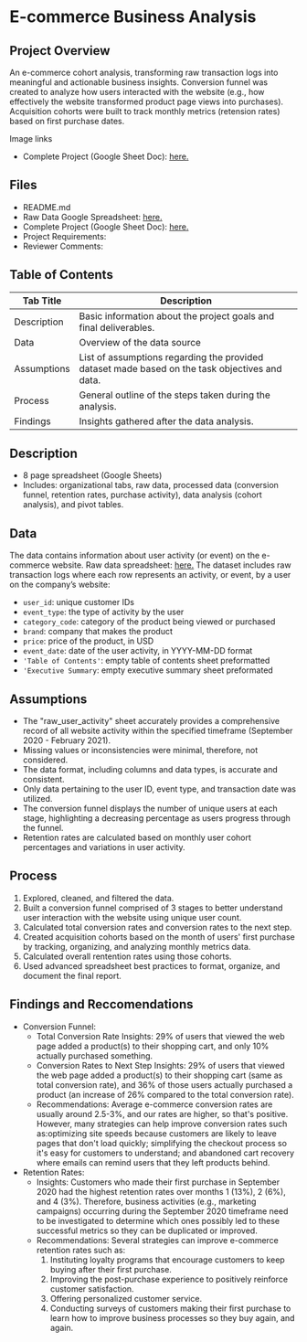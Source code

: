 # E-commerce Business Analysis

## Project Overview
An e-commerce cohort analysis, transforming raw transaction logs into meaningful and actionable business insights. Conversion funnel was created to analyze how users interacted with the website (e.g., how effectively the website transformed product page views into purchases). Acquisition cohorts were built to track monthly metrics (retension rates) based on first purchase dates. 

Image links

- Complete Project (Google Sheet Doc): <a href='https://docs.google.com/spreadsheets/d/180Q3sWSKGBXhjlHS2azM_mDaYg1iJjP-ujVu_l5TpD4/edit?gid=38637670#gid=38637670' target=_blank><u>here</u>.</a>

## Files
- README.md
- Raw Data Google Spreadsheet: <a href='https://docs.google.com/spreadsheets/d/1qWRY5svKGkJRyYNv7K4XvEGm9FpcoJhH5G0p4Qbq0V0/edit?usp=sharing' target=_blank><u>here</u>.</a>
- Complete Project (Google Sheet Doc): <a href='https://docs.google.com/spreadsheets/d/180Q3sWSKGBXhjlHS2azM_mDaYg1iJjP-ujVu_l5TpD4/edit?gid=38637670#gid=38637670' target=_blank><u>here</u>.</a>
- Project Requirements:
- Reviewer Comments: 

## Table of Contents
| Tab Title| Description | 
| -------- | ------------|
| Description | Basic information about the project goals and final deliverables. |
| Data | Overview of the data source |
| Assumptions | List of assumptions regarding the provided dataset made based on the task objectives and data. |
| Process | General outline of the steps taken during the analysis. |
| Findings | Insights gathered after the data analysis. |

## Description
- 8 page spreadsheet (Google Sheets)
- Includes: organizational tabs, raw data, processed data (conversion funnel, retention rates, purchase activity), data analysis (cohort analysis), and pivot tables.

## Data
The data contains information about user activity (or event) on the e-commerce website. Raw data spreadsheet: <a href='https://docs.google.com/spreadsheets/d/1qWRY5svKGkJRyYNv7K4XvEGm9FpcoJhH5G0p4Qbq0V0/edit?usp=sharing' target=_blank><u>here</u>.</a>
The dataset includes raw transaction logs where each row represents an activity, or event, by a user on the company’s website:
* `user_id`: unique customer IDs   
* `event_type`: the type of activity by the user   
* `category_code`: category of the product being viewed or purchased   
* `brand`: company that makes the product   
* `price`: price of the product, in USD   
* `event_date`: date of the user activity, in YYYY-MM-DD format   
* `'Table of Contents'`: empty table of contents sheet preformatted
* `'Executive Summary`: empty executive summary sheet preformated

## Assumptions
- The "raw_user_activity" sheet accurately provides a comprehensive record of all website activity within the specified timeframe (September 2020 - February 2021).
- Missing values or inconsistencies were minimal, therefore, not considered. 
- The data format, including columns and data types, is accurate and consistent.
- Only data pertaining to the user ID, event type, and transaction date was utilized.
- The conversion funnel displays the number of unique users at each stage, highlighting a decreasing percentage as users progress through the funnel.
- Retention rates are calculated based on monthly user cohort percentages and variations in user activity.

## Process
1. Explored, cleaned, and filtered the data.
2. Built a conversion funnel comprised of 3 stages to better understand user interaction with the website using unique user count.
3. Calculated total conversion rates and conversion rates to the next step.
4. Created acquisition cohorts based on the month of users' first purchase by tracking, organizing, and analyzing monthly metrics data.
5. Calculated overall rentention rates using those cohorts.
6. Used advanced spreadsheet best practices to format, organize, and document the final report.  

## Findings and Reccomendations
- Conversion Funnel: 
  - Total Conversion Rate Insights: 29% of users that viewed the web page added a product(s) to their shopping cart, and only 10% actually purchased something. 
  - Conversion Rates to Next Step Insights: 29% of users that viewed the web page added a product(s) to their shopping cart (same as total conversion rate), and 36% of those users
    actually purchased a product (an increase of 26% compared to the total conversion rate).
  - Recommendations: Average e-commerce conversion rates are usually around 2.5-3%, and our rates are higher, so that's positive. However, many strategies can help improve conversion
    rates such as:optimizing site speeds because customers are likely to leave pages that don't load quickly; simplifying the checkout process so it's easy for customers to
    understand; and abandoned cart recovery where emails can remind users that they left products behind. 
- Retention Rates: 
  - Insights: Customers who made their first purchase in September 2020 had the highest retention rates over months 1 (13%), 2 (6%), and 4 (3%). Therefore, business activities
    (e.g., marketing campaigns) occurring during the September 2020 timeframe need to be investigated to determine which ones possibly led to these successful metrics so they can be
    duplicated or improved.
  - Recommendations: Several strategies can improve e-commerce retention rates such as:
    1) Instituting loyalty programs that encourage customers to keep buying after their first purchase.
    2) Improving the post-purchase experience to positively reinforce customer satisfaction.
    3) Offering personalized customer service. 
    4) Conducting surveys of customers making their first purchase to learn how to improve business processes so they buy again, and again.